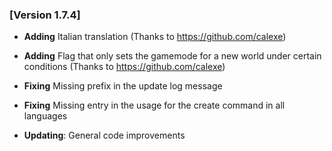 ### [Version 1.7.4]

- **Adding** Italian translation (Thanks to https://github.com/calexe)
- **Adding** Flag that only sets the gamemode for a new world under certain conditions (Thanks to https://github.com/calexe)

- **Fixing** Missing prefix in the update log message
- **Fixing** Missing entry in the usage for the create command in all languages

- **Updating**: General code improvements